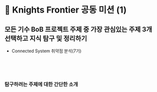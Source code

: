 # 🌙 Knights Frontier 공동 미션 (1)
## 모든 기수 BoB 프로젝트 주제 중 가장 관심있는 주제 3개 선택하고 지식 탐구 및 정리하기 
- Connected System 취약점 분석(7기)
<br>
<br>

<br>

### 탐구하려는 주제에 대한 간단한 소개
